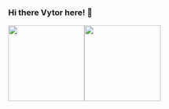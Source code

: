### Hi there Vytor here! 👋

<div>
  <a href="https://github.com/vytorJS">
  <img height="155em" src="https://github-readme-stats.vercel.app/api?username=vytor-rosa&show_icons=true&theme=midnight-purple&include_all_commits=true&count_private=true"><img height="155em" src="https://github-readme-stats.vercel.app/api/top-langs/?username=vytor-rosa&layout=compact&langs_count=4&theme=midnight-purple">
</div>
